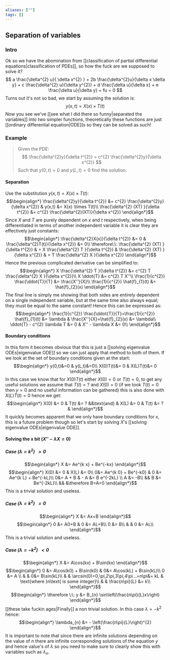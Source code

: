 ```yaml
---
aliases: [""]
tags: []
---
```


## Separation of variables
### Intro

Ok so we have the abomination from [[classification of partial differential equations|classification of PDEs]], so how the fuck are we supposed to solve it? 
$$ a \frac{\delta^{2} u}{ \delta x^{2} } + 2b \frac{\delta^{2}u}{\delta x \delta y} + c \frac{\delta^{2} u}{\delta y^{2}} + d \frac{\delta u}{\delta x} + e \frac{\delta u}{\delta y} + fu = 0 $$
Turns out it's not so bad, we start by assuming the solution is:
$$ y(x,t) = X(x) \times T(t) $$
Now you see we've [[see what I did there so funny|separated the variables]] into two simpler functions, theoretically these functions are just [[ordinary differential equation|ODE]]s so they can be solved as such!

### Example
> Given the PDE:
> $$ \frac{\delta^{2}y}{\delta t^{2}} = c^{2} \frac{\delta^{2}y}{\delta x^{2}} $$
> Such that $y(0,t)=0$ and $y(L,t)=0$ find the solution.

#### Separation
Use the substitution $y(x,t) = X(x) \times T(t)$:
$$\begin{align*}
\frac{\delta^{2}y}{\delta t^{2}} &=  c^{2} \frac{\delta^{2}y}{\delta x^{2}} & y(x,t) &=  X(x) \times T(t)\\
\frac{\delta^{2} (XT) }{\delta t^{2}} &=  c^{2} \frac{\delta^{2}(XT)}{\delta x^{2}}
\end{align*}$$
Since $X$ and $T$ are purely dependent on $x$ and $t$ respectively, when being differentiated in terms of another independent variable it is clear they are effectively just constants:
$$\begin{align*}
\frac{\delta^{2}X(x)}{\delta t^{2}} &= 0 & \frac{\delta^{2}T(t)}{\delta x^{2}} &= 0\\
\therefore\:\: \frac{\delta^{2} (XT) }{\delta t^{2}} & =  X \frac{\delta^{2} T }{\delta t^{2}} & \frac{\delta^{2} (XT) }{\delta x^{2}} & =  T \frac{\delta^{2} X }{\delta x^{2}}
\end{align*}$$
Hence the previous complicated derivative can be simplified to:
$$\begin{align*}
X \frac{\delta^{2} T }{\delta t^{2}} &=  c^{2} T \frac{\delta^{2} X }{\delta x^{2}}\\
X \ddot{T} &=  c^{2} T X''\\
\frac{1}{c^{2}} \frac{\ddot{T}}{T} &=  \frac{X''}{X}\\
\frac{1}{c^{2}} \hat{f}_{1}(t) &= \hat{f}_{2}(x)
\end{align*}$$
The final line is simply me showing that both sides are entirely dependent on a single independent variable, but at the same time also always equal;  they must be equal to the same constant! Hence this can be expressed as:
$$\begin{align*}
 \frac{1}{c^{2}} \frac{\ddot{T}}{T}=\frac{1}{c^{2}} \hat{f}_{1}(t) &= \lambda & \frac{X''}{X}=\hat{f}_{2}(x) &= \lambda\\
\ddot{T}  - c^{2} \lambda T &= 0 &  X''  - \lambda X &= 0\\
\end{align*}$$
#### Boundary conditions
In this form it becomes obvious that this is just a [[solving eigenvalue ODEs|eigenvalue ODE]] so we can just apply that method to both of them. If we look at the set of boundary conditions given at the start:
$$\begin{align*}
y(0,t)&=0 & y(L,t)&=0\\
X(0)T(t)&= 0 & X(L)T(t)&= 0
\end{align*}$$
In this case we know that for $X(0)T(t)$ either $X(0)=0$ or $T(t)=0$, to get any useful solutions we assume that $T(t)=?$ and $X(0)=0$ (if we took $T(t)=0$ then $y=0$ and no useful information can be gathered) this is also done with $X(L)T(t)=0$ hence we get:
$$\begin{align*}
X(0) &= 0 & T(t) &= ? &&\text{and} & X(L) &= 0 & T(t) &= ? & 
\end{align*}$$
It quickly becomes apparent that we only have boundary conditions for $x$, this is a future problem though so let's start by solving $X$'s [[solving eigenvalue ODEs|eigenvalue ODE]].

#### Solving the x bit ($X'' - \lambda X=0$)

##### Case $(\lambda=k^{2})\:\:>0$
$$\begin{align*}
X &=  Ae^{k x} + Be^{-kx} 
\end{align*}$$
$$\begin{align*}
X(0) &= 0 & X(L) &= 0\\
0&=  Ae^{k 0} + Be^{-k0}  & 0 &=  Ae^{k L} + Be^{-kL}\\
0&=  A + B &  - A &=  B e^{-2kL} \\
A &= -B\\
&& B &= Be^{-2kL}\\
&& &\therefore B=A=0
\end{align*}$$
This is a trivial solution and useless.

##### Case $(\lambda=k^{2})\:\:=0$

$$\begin{align*}
X &=  Ax+B
\end{align*}$$
$$\begin{align*}
0 &=  A0+B & 0 &=  AL+B\\ 
0 &= B\\
& & 0 &=  AL\\ 
\end{align*}$$
This is a trivial solution and useless.

##### Case $(\lambda=-k^{2})\:\:<0$

$$\begin{align*}
X &=   A\cos(kx) + B\sin(kx)
\end{align*}$$
$$\begin{align*}
0 &=   A\cos(k0) + B\sin(k0) & 0&=   A\cos(kL) + B\sin(kL)\\
0 &=   A \\
& & 0&= B\sin(kL)\\
& & \arcsin(0)=0,\pi,2\pi,3\pi,4\pi...=n\pi&= kL & \text{where }n\text{ is some integer}\\
& & \frac{n\pi}{L} &= k\\
\end{align*}$$
$$\begin{align*}
\therefore \:\: y &= B_{n} \sin\left(\frac{n\pi}{L}x\right)
\end{align*}$$
[[these take fuckin ages|Finally]] a non trivial solution. In this case $\lambda=-k^{2}$ hence:
$$\begin{align*}
\lambda_{n} &= - \left(\frac{n\pi}{L}\right)^{2}
\end{align*}$$
It is important to note that since there are infinite solutions depending on the value of $n$ there are infinite corresponding solutions of the equation $y$ and hence value's of $\lambda$ so you need to make sure to clearly show this with variables such as $\lambda_{n}$.

